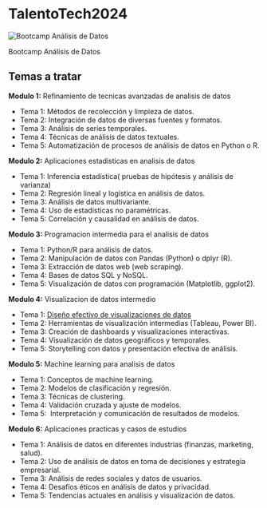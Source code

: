 # TalentoTech2024

<img src="https://talentotechbogota.co/images/Anal%C3%ADtica_de_datos.webp" alt="Bootcamp Análisis de Datos" style="box-shadow: 5px 5px 10px \#888;">

Bootcamp Análisis de Datos 

## Temas a tratar

**Modulo 1:** Refinamiento de tecnicas avanzadas de analisis de datos	
	
- Tema 1:	Métodos de recolección y limpieza de datos.
- Tema 2:	Integración de datos de diversas fuentes y formatos.
- Tema 3:	Análisis de series temporales.
- Tema 4:	Técnicas de análisis de datos textuales.
- Tema 5:	Automatización de procesos de análisis de datos en Python o R.
	
**Modulo 2:** Aplicaciones estadisticas en analisis de datos	
	
- Tema 1:	Inferencia estadística( pruebas de hipótesis y análisis de varianza)
- Tema 2:	Regresión lineal y logística en análisis de datos.
- Tema 3:	Análisis de datos multivariante.
- Tema 4:	Uso de estadísticas no paramétricas.
- Tema 5:	Correlación y causalidad en análisis de datos.
	
**Modulo 3:** Programacion intermedia para el analisis de datos 	
	
- Tema 1:	Python/R para análisis de datos.
- Tema 2:	Manipulación de datos con Pandas (Python) o dplyr (R).
- Tema 3:	Extracción de datos web (web scraping).
- Tema 4:	Bases de datos SQL y NoSQL.
- Tema 5:	Visualización de datos con programación (Matplotlib, ggplot2).
	
**Modulo 4:** Visualizacion de datos intermedio	
	
- Tema 1:	<a href="https://docs.google.com/document/d/1f_VPeyAPIJzuuHbgqBuGqxUGe-U7kYet1ulP4nai4kk" target="_blank">Diseño efectivo de visualizaciones de datos</a>
- Tema 2:	Herramientas de visualización intermedias (Tableau, Power BI).
- Tema 3:	Creación de dashboards y visualizaciones interactivas.
- Tema 4:	Visualización de datos geográficos y temporales.
- Tema 5:	Storytelling con datos y presentación efectiva de análisis.
	
**Modulo 5:** Machine learning para analisis de datos	
	
- Tema 1:	Conceptos de machine learning.
- Tema 2:	Modelos de clasificación y regresión.
- Tema 3:	Técnicas de clustering.
- Tema 4:	Validación cruzada y ajuste de modelos.
- Tema 5:	 Interpretación y comunicación de resultados de modelos.
	
**Modulo 6:** Aplicaciones practicas y casos de estudios	
	
- Tema 1:	Análisis de datos en diferentes industrias (finanzas, marketing, salud).
- Tema 2:	Uso de análisis de datos en toma de decisiones y estrategia empresarial.
- Tema 3:	Análisis de redes sociales y datos de usuarios.
- Tema 4:	Desafíos éticos en análisis de datos y privacidad.
- Tema 5:	Tendencias actuales en análisis y visualización de datos.

